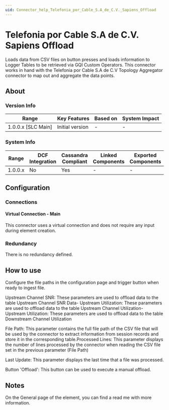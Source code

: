 ```yaml
---
uid: Connector_help_Telefonia_por_Cable_S.A_de_C.V._Sapiens_Offload
---
```


# Telefonia por Cable S.A de C.V. Sapiens Offload

Loads data from CSV files on button presses and loads information to Logger Tables to be retrieved via GQI Custom Operators. This connector works in hand with the Telefonia por Cable S.A de C.V Topology Aggregator connector to map out and aggregate the data points.

## About

### Version Info

| Range                | Key Features     | Based on     | System Impact     |
|----------------------|------------------|--------------|-------------------|
| 1.0.0.x [SLC Main]   | Initial version  | -            | -                 |

### System Info

| Range     | DCF Integration     | Cassandra Compliant     | Linked Components     | Exported Components     |
|-----------|---------------------|-------------------------|-----------------------|-------------------------|
| 1.0.0.x   | No                  | Yes                     | -                     | -                       |

## Configuration

### Connections

#### Virtual Connection - Main

This connector uses a virtual connection and does not require any input during element creation.

### Redundancy

There is no redundancy defined.

## How to use

Configure the file paths in the configuration page and trigger button when ready to ingest file.

Upstream Channel SNR: These parameters are used to offload data to the table Upstream Channel SNR Data- Upstream Utilization: These parameters are used to offload data to the table Upstream Channel Utilization- Upstream Utilization: These parameters are used to offload data to the table Downstream Channel Utilization

File Path: This parameter contains the full file path of the CSV file that will be used by the connector to extract information from session records and store it in the corresponding table.Processed Lines: This parameter displays the number of lines processed by the connector when reading the CSV file set in the previous parameter (File Path)

Last Update: This parameter displays the last time that a file was processed.

Button 'Offload': This button can be used to execute a manual offload.

## Notes

On the General page of the element, you can find a read me with more information.
